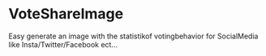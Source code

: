 # VoteShareImage
Easy generate an image with the statistikof votingbehavior for SocialMedia like Insta/Twitter/Facebook ect... 

